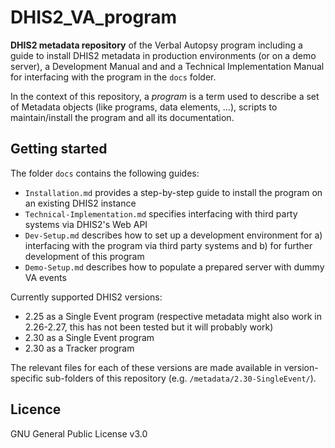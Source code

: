 # DHIS2_VA_program

**DHIS2 metadata repository** of the Verbal Autopsy program including a guide to install DHIS2 metadata in production environments (or on a demo server), a Development Manual and and a Technical Implementation Manual for interfacing with the program in the `docs` folder.

In the context of this repository, a _program_ is a term used to describe a set of Metadata objects (like programs, data elements, ...), scripts to maintain/install the program and all its documentation.

## Getting started

The folder `docs` contains the following guides:

- `Installation.md` provides a step-by-step guide to install the program on an existing DHIS2 instance
- `Technical-Implementation.md` specifies interfacing with third party systems via DHIS2's Web API
- `Dev-Setup.md` describes how to set up a development environment for a) interfacing with the program via third party systems and b) for further development of this program
- `Demo-Setup.md` describes how to populate a prepared server with dummy VA events

Currently supported DHIS2 versions:

- 2.25 as a Single Event program (respective metadata might also work in 2.26-2.27, this has not been tested but it will probably work)
- 2.30 as a Single Event program
- 2.30 as a Tracker program

The relevant files for each of these versions are made available in version-specific sub-folders of this repository (e.g. `/metadata/2.30-SingleEvent/`).

## Licence
GNU General Public License v3.0
